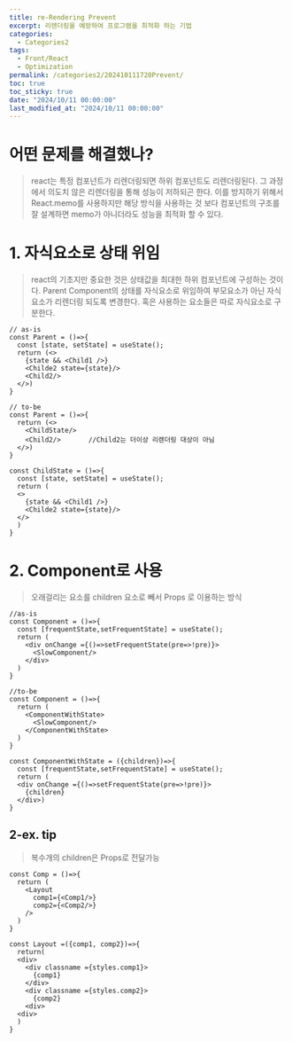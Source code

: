 ```yaml
---
title: re-Rendering Prevent
excerpt: 리렌더링을 예방하여 프로그램을 최적화 하는 기법
categories:
  - Categories2
tags:
  - Front/React
  - Optimization
permalink: /categories2/202410111720Prevent/
toc: true
toc_sticky: true
date: "2024/10/11 00:00:00"
last_modified_at: "2024/10/11 00:00:00"
---
```

# 어떤 문제를 해결했나?
> react는 특정 컴포넌트가 리렌더링되면 하위 컴포넌트도 리렌더링된다. 그 과정에서 의도치 않은 리렌더링을 통해 성능이 저하되곤 한다. 이를 방지하기 위해서 React.memo를 사용하지만 해당 방식을 사용하는 것 보다 컴포넌트의 구조를 잘 설계하면 memo가 아니더라도 성능을 최적화 할 수 있다.

# 1. 자식요소로 상태 위임
> react의 기초지만 중요한 것은 상태값을 최대한 하위 컴포넌트에 구성하는 것이다. Parent Component의 상태를 자식요소로 위임하여 부모요소가 아닌 자식요소가 리렌더링 되도록 변경한다. 혹은 사용하는 요소들은 따로 자식요소로 구분한다.

```tsx
// as-is
const Parent = ()=>{
  const [state, setState] = useState();
  return (<>
    {state && <Child1 />}
    <Childe2 state={state}/>
    <Child2/>
  </>)
}

// to-be
const Parent = ()=>{
  return (<>
    <ChildState/>
    <Child2/>       //Child2는 더이상 리렌더링 대상이 아님
  </>)
}

const ChildState = ()=>{
  const [state, setState] = useState();
  return (
  <>
    {state && <Child1 />}
    <Childe2 state={state}/>
  </>
  )
}
```

# 2. Component로 사용
> 오래걸리는 요소를 children 요소로 빼서 Props 로 이용하는 방식 
```tsx
//as-is
const Component = ()=>{
  const [frequentState,setFrequentState] = useState();
  return (
    <div onChange ={()=>setFrequentState(pre=>!pre)}>
      <SlowComponent/>
    </div>
  )
}

//to-be
const Component = ()=>{
  return (
    <ComponentWithState>
      <SlowComponent/>
    </ComponentWithState>
  )
}

const ComponentWithState = ({children})=>{
  const [frequentState,setFrequentState] = useState();
  return (
  <div onChange ={()=>setFrequentState(pre=>!pre)}>
    {children}
  </div>)
}

```

## 2-ex. tip
> 복수개의 children은 Props로 전달가능
```tsx
const Comp = ()=>{
  return (
    <Layout
      comp1={<Comp1/>}
      comp2={<Comp2/>}
    />
  )
}

const Layout =({comp1, comp2})=>{
  return(
  <div>
    <div classname ={styles.comp1}>
      {comp1}
    </div>
    <div classname ={styles.comp2}>
      {comp2}
    <div>
  <div>
  )
}
```
